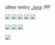 other rentry [_lynx](https://rentry.co/_lynx) :PP

![](https://64.media.tumblr.com/45136d54b5ece02bd81c2836f580eead/bf20e6d390cc0ec8-fe/s100x200/917b840835956b037a95eb3f50b7c99603243014.gifv) ![](https://64.media.tumblr.com/59d2b2cceb7a9856c2321f9630e4ed0a/bf20e6d390cc0ec8-00/s100x200/8515f9ed05b53c58fb7ee42caf981f5724e4ef6f.pnj) ![](https://64.media.tumblr.com/a9cc6ac03135c48ac15b78e3000b29f8/bf20e6d390cc0ec8-a6/s100x200/e025df98ae8b849f67d1be3a137febdb0f80d5a8.gifv) ![](https://windowsme.neocities.org/images/stamps/stamps3/nJiUiTv.png)
![](https://laboratory.neocities.org/stamps/blue/53.gif)

![](https://64.media.tumblr.com/f5ef1727be3d9c36733e69418dcca231/2503004b1baf1d0f-d6/s100x200/6dfff7154dd4a47de88604fe1b28e397e52692f1.pnj) ![](https://64.media.tumblr.com/a77414c7b4eff83c9d50658c66354192/9af10e6ef50ca95b-d4/s100x200/9914e773a4733fea7b456954bf4230d8cb4b9064.gifv) ![](https://64.media.tumblr.com/4490a04ccec63138527166d4d6a7ae93/df7d06d913964948-b8/s100x200/5a85ffea59b6c260f2860d40d625356125bb2729.pnj)

![](![image](https://github.com/5th-child/5th-child/assets/140922408/1e60271a-5eee-4d0e-92d7-0b1c075651e1)
)
